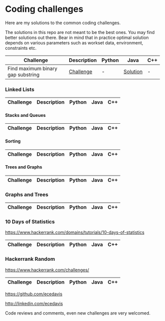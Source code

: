 # Coding challenges
Here are my solutions to the common coding challenges. 

The solutions in this repo are not meant to be the best ones. You may find better solutions out there. Bear in mind that in practice optimal solution depends on various parameters such as workset data, environment, constraints etc.

| Challenge  | Description  |  Python | Java | C++ |
|---|---|---|---|---|
|Find maximum binary gap substring | [Challenge](https://app.codility.com/programmers/lessons/1-iterations/binary_gap/) | - | [Solution](https://github.com/ecedavis/CodingChallenges/blob/master/BinaryGap.java) | - |



### Linked Lists

| Challenge  | Description  |  Python | Java | C++ |
|---|---|---|---|---


#### Stacks and Queues

| Challenge  | Description  |  Python | Java | C++
|---|---|---|---|---

#### Sorting

| Challenge  | Description  |  Python | Java | C++
|---|---|---|---|---


#### Trees and Graphs

| Challenge  | Description  |  Python | Java | C++
|---|---|---|---|---



### Graphs and Trees

| Challenge  | Description  |  Python | Java | C++
|---|---|---|---|---

### 10 Days of Statistics
https://www.hackerrank.com/domains/tutorials/10-days-of-statistics

| Challenge  | Description  |  Python | Java | C++
|---|---|---|---|---


### Hackerrank Random

https://www.hackerrank.com/challenges/

| Challenge  | Description  |  Python | Java | C++
|---|---|---|---|---




https://github.com/ecedavis

http://linkedin.com/ecedavis

Code reviews and comments, even new challenges are very welcomed.

